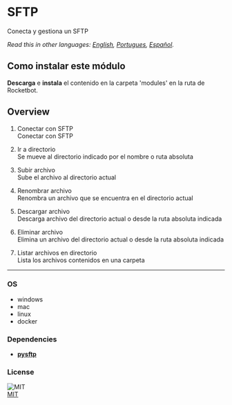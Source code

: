 # SFTP
  
Conecta y gestiona un SFTP  

*Read this in other languages: [English](README.md), [Portugues](README.pr.md), [Español](README.es.md).*

## Como instalar este módulo
  
__Descarga__ e __instala__ el contenido en la carpeta 'modules' en la ruta de Rocketbot.  



## Overview


1. Conectar con SFTP  
Conectar con SFTP

2. Ir a directorio  
Se mueve al directorio indicado por el nombre o ruta absoluta

3. Subir archivo  
Sube el archivo al directorio actual

4. Renombrar archivo  
Renombra un archivo que se encuentra en el directorio actual

1. Descargar archivo  
Descarga archivo del directorio actual o desde la ruta absoluta indicada

6. Eliminar archivo  
Elimina un archivo del directorio actual o desde la ruta absoluta indicada

7. Listar archivos en directorio  
Lista los archivos contenidos en una carpeta  




----
### OS

- windows
- mac
- linux
- docker

### Dependencies
- [**pysftp**](https://pypi.org/project/pysftp/)
### License
  
![MIT](https://camo.githubusercontent.com/107590fac8cbd65071396bb4d04040f76cde5bde/687474703a2f2f696d672e736869656c64732e696f2f3a6c6963656e73652d6d69742d626c75652e7376673f7374796c653d666c61742d737175617265)  
[MIT](http://opensource.org/licenses/mit-license.ph)